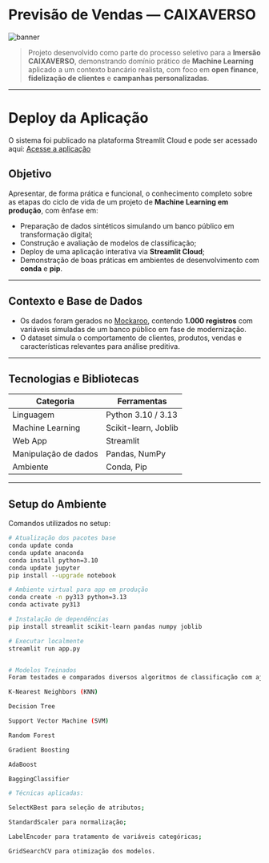 # Previsão de Vendas — CAIXAVERSO

![banner](https://github.com/valtairmartins/CAIXAVERSO/blob/main/banner_caixaverso.png)

> Projeto desenvolvido como parte do processo seletivo para a **Imersão CAIXAVERSO**, demonstrando domínio prático de **Machine Learning** aplicado a um contexto bancário realista, com foco em **open finance**, **fidelização de clientes** e **campanhas personalizadas**.

---

# Deploy da Aplicação
O sistema foi publicado na plataforma Streamlit Cloud e pode ser acessado aqui:
[Acesse a aplicação](https://astronautacaixaverso.streamlit.app/)

## Objetivo

Apresentar, de forma prática e funcional, o conhecimento completo sobre as etapas do ciclo de vida de um projeto de **Machine Learning em produção**, com ênfase em:

- Preparação de dados sintéticos simulando um banco público em transformação digital;
- Construção e avaliação de modelos de classificação;
- Deploy de uma aplicação interativa via **Streamlit Cloud**;
- Demonstração de boas práticas em ambientes de desenvolvimento com **conda** e **pip**.

---

## Contexto e Base de Dados

- Os dados foram gerados no [Mockaroo](https://www.mockaroo.com/), contendo **1.000 registros** com variáveis simuladas de um banco público em fase de modernização.
- O dataset simula o comportamento de clientes, produtos, vendas e características relevantes para análise preditiva.

---

## Tecnologias e Bibliotecas

| Categoria         | Ferramentas                           |
|------------------|----------------------------------------|
| Linguagem        | Python 3.10 / 3.13                     |
| Machine Learning | Scikit-learn, Joblib                   |
| Web App          | Streamlit                             |
| Manipulação de dados | Pandas, NumPy                     |
| Ambiente         | Conda, Pip                             |

---

## Setup do Ambiente

Comandos utilizados no setup:

```bash
# Atualização dos pacotes base
conda update conda
conda update anaconda
conda install python=3.10
conda update jupyter
pip install --upgrade notebook

# Ambiente virtual para app em produção
conda create -n py313 python=3.13
conda activate py313

# Instalação de dependências
pip install streamlit scikit-learn pandas numpy joblib

# Executar localmente
streamlit run app.py


# Modelos Treinados
Foram testados e comparados diversos algoritmos de classificação com ajuste de hiperparâmetros:

K-Nearest Neighbors (KNN)

Decision Tree

Support Vector Machine (SVM)

Random Forest

Gradient Boosting

AdaBoost

BaggingClassifier

# Técnicas aplicadas:

SelectKBest para seleção de atributos;

StandardScaler para normalização;

LabelEncoder para tratamento de variáveis categóricas;

GridSearchCV para otimização dos modelos.
